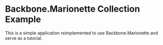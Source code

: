 Backbone.Marionette Collection Example
======================================

This is a simple application reimplemented to use Backbone.Marionette and serve as a tutorial.
